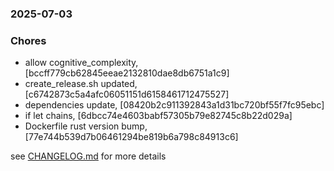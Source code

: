 ### 2025-07-03

### Chores
+ allow cognitive_complexity, [bccff779cb62845eeae2132810dae8db6751a1c9]
+ create_release.sh updated, [c6742873c5a4afc06051151d6158461712475527]
+ dependencies update, [08420b2c911392843a1d31bc720bf55f7fc95ebc]
+ if let chains, [6dbcc74e4603babf57305b79e82745c8b22d029a]
+ Dockerfile rust version bump, [77e744b539d7b06461294be819b6a798c84913c6]

see <a href='https://github.com/mrjackwills/staticpi_backend/blob/main/CHANGELOG.md'>CHANGELOG.md</a> for more details
